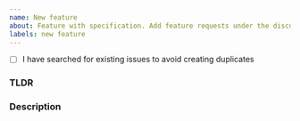 ```yaml
---
name: New feature
about: Feature with specification. Add feature requests under the discussions section.
labels: new feature
---
```

- [ ] I have searched for existing issues to avoid creating duplicates

### TLDR
<!-- Try to summarize the feature request -->

### Description
<!-- 
* What is the feature?
* Why should we add this feature?
* How does this improve the product?

Describe the functionality in as much detail as you can, feel free 
to add sketches and screenshots.
-->

